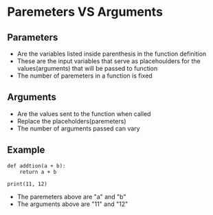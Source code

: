 # Paremeters VS Arguments

## Parameters
- Are the variables listed inside parenthesis in the function definition
- These are the input variables that serve as placehoulders for the values(arguments) that will be passed to function
- The number of paremeters in a function is fixed

## Arguments
- Are the values sent to the function when called
- Replace the placeholders(paremeters)
- The number of arguments passed can vary

## Example
```
def addtion(a + b):
    return a + b

print(11, 12)
```
- The paremeters above are "a" and "b"
- The arguments above are "11" and "12"

